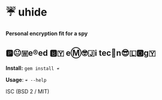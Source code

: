 # ☔ uhide

#### Personal encryption fit for a spy

## 🅿️😐🇼e®️ed 🅱️🇾 eⓂ️🤓🇯ℹ️ tec🏨n😎🇱🅾️g🇾

**Install:** `gem install ☔` 

**Usage**: `☔ --help`

ISC (BSD 2 / MIT)

